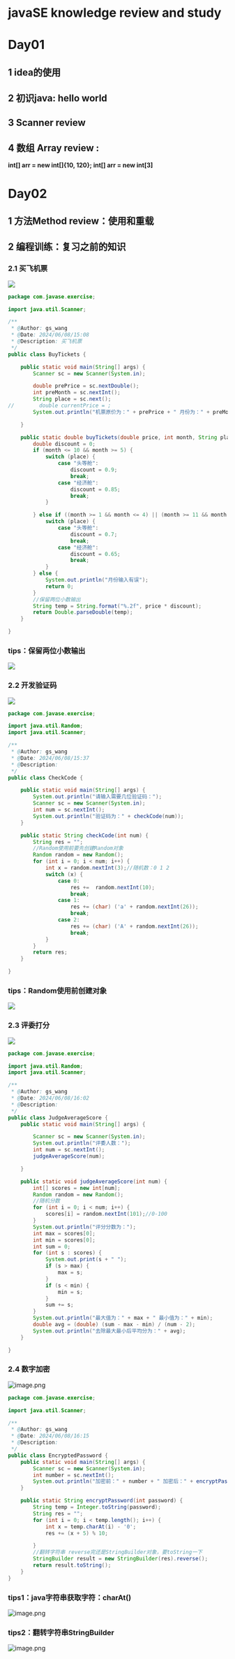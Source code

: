 <a name="c32bd6c5"></a>
# javaSE knowledge review and study 

<a name="Day01"></a>
# Day01
<a name="8dc397df"></a>
## 1 idea的使用
<a name="458b1727"></a>
## 2 初识java: hello world
<a name="db6cc9b6"></a>
## 3 Scanner review
<a name="ee687580"></a>
## 4 数组 Array review :

**int[] arr = new int[]{10, 120}; int[] arr = new int[3]**

<a name="Day02"></a>
# Day02
<a name="14fb1c28"></a>
## 1 方法Method review：使用和重载
<a name="c4744bed"></a>
## 2 编程训练：复习之前的知识
<a name="e8d2cf92"></a>
### 2.1 买飞机票

![](https://raw.githubusercontent.com/Shmily33/picBed/main/202406081506390.png#id=eiyEj&originHeight=552&originWidth=1174&originalType=binary&ratio=1&rotation=0&showTitle=false&status=done&style=none&title=)

```java
package com.javase.exercise;

import java.util.Scanner;

/**
 * @Author: gs_wang
 * @Date: 2024/06/08/15:08
 * @Description: 买飞机票
 */
public class BuyTickets {

    public static void main(String[] args) {
        Scanner sc = new Scanner(System.in);

        double prePrice = sc.nextDouble();
        int preMonth = sc.nextInt();
        String place = sc.next();
//        double currentPrice = ;
        System.out.println("机票原价为：" + prePrice + " 月份为：" + preMonth + " 优惠后票价为：" + buyTickets(prePrice, preMonth, place));

    }

    public static double buyTickets(double price, int month, String place) {
        double discount = 0;
        if (month <= 10 && month >= 5) {
            switch (place) {
                case "头等舱":
                    discount = 0.9;
                    break;
                case "经济舱":
                    discount = 0.85;
                    break;
            }

        } else if ((month >= 1 && month <= 4) || (month >= 11 && month <= 12)) {
            switch (place) {
                case "头等舱":
                    discount = 0.7;
                    break;
                case "经济舱":
                    discount = 0.65;
                    break;
            }
        } else {
            System.out.println("月份输入有误");
            return 0;
        }
        //保留两位小数输出
        String temp = String.format("%.2f", price * discount);
        return Double.parseDouble(temp);
    }

}
```

<a name="85ba5d11"></a>
### tips：保留两位小数输出

![](https://raw.githubusercontent.com/Shmily33/picBed/main/202406081534560.png#id=VlSEF&originHeight=102&originWidth=528&originalType=binary&ratio=1&rotation=0&showTitle=false&status=done&style=none&title=)

<a name="141ceeda"></a>
### 2.2 开发验证码

![](https://raw.githubusercontent.com/Shmily33/picBed/main/202406081535543.png#id=EaSxN&originHeight=534&originWidth=1235&originalType=binary&ratio=1&rotation=0&showTitle=false&status=done&style=none&title=)

```java
package com.javase.exercise;

import java.util.Random;
import java.util.Scanner;

/**
 * @Author: gs_wang
 * @Date: 2024/06/08/15:37
 * @Description:
 */
public class CheckCode {

    public static void main(String[] args) {
        System.out.println("请输入需要几位验证码：");
        Scanner sc = new Scanner(System.in);
        int num = sc.nextInt();
        System.out.println("验证码为：" + checkCode(num));
    }

    public static String checkCode(int num) {
        String res = "";
        //Random使用前要先创建Random对象
        Random random = new Random();
        for (int i = 0; i < num; i++) {
            int x = random.nextInt(3);//随机数：0 1 2
            switch (x) {
                case 0:
                    res +=  random.nextInt(10);
                    break;
                case 1:
                    res += (char) ('a' + random.nextInt(26));
                    break;
                case 2:
                    res += (char) ('A' + random.nextInt(26));
                    break;
            }
        }
        return res;
    }

}
```

<a name="05544d2d"></a>
### tips：Random使用前创建对象

![](https://raw.githubusercontent.com/Shmily33/picBed/main/202406081557782.png#id=amlU9&originHeight=318&originWidth=523&originalType=binary&ratio=1&rotation=0&showTitle=false&status=done&style=none&title=)

<a name="EyYx9"></a>
### 2.3 评委打分

![](https://raw.githubusercontent.com/Shmily33/picBed/main/202406081557059.png#id=rEtYS&originHeight=575&originWidth=1232&originalType=binary&ratio=1&rotation=0&showTitle=false&status=done&style=none&title=)
```java
package com.javase.exercise;

import java.util.Random;
import java.util.Scanner;

/**
 * @Author: gs_wang
 * @Date: 2024/06/08/16:02
 * @Description:
 */
public class JudgeAverageScore {
    public static void main(String[] args) {

        Scanner sc = new Scanner(System.in);
        System.out.println("评委人数：");
        int num = sc.nextInt();
        judgeAverageScore(num);

    }

    public static void judgeAverageScore(int num) {
        int[] scores = new int[num];
        Random random = new Random();
        //随机分数
        for (int i = 0; i < num; i++) {
            scores[i] = random.nextInt(101);//0-100
        }
        System.out.println("评分分数为：");
        int max = scores[0];
        int min = scores[0];
        int sum = 0;
        for (int s : scores) {
            System.out.print(s + " ");
            if (s > max) {
                max = s;
            }
            if (s < min) {
                min = s;
            }
            sum += s;
        }
        System.out.println("最大值为：" + max + " 最小值为：" + min);
        double avg = (double) (sum - max - min) / (num - 2);
        System.out.println("去除最大最小后平均分为：" + avg);
    }

}

```
<a name="IOs8G"></a>
### 2.4 数字加密
![image.png](https://cdn.nlark.com/yuque/0/2024/png/35244370/1717834456547-fded1289-e165-4632-8dc1-3c9e237ad215.png#averageHue=%23f0eeed&clientId=u88f79660-fcbf-4&from=paste&height=446&id=u6005095e&originHeight=557&originWidth=1223&originalType=binary&ratio=1.25&rotation=0&showTitle=false&size=112666&status=done&style=none&taskId=u715c5bff-d7dd-4acd-b0a9-b76ddf01a88&title=&width=978.4)
```java
package com.javase.exercise;

import java.util.Scanner;

/**
 * @Author: gs_wang
 * @Date: 2024/06/08/16:15
 * @Description:
 */
public class EncryptedPassword {
    public static void main(String[] args) {
        Scanner sc = new Scanner(System.in);
        int number = sc.nextInt();
        System.out.println("加密前：" + number + " 加密后：" + encryptPassword(number));
    }

    public static String encryptPassword(int password) {
        String temp = Integer.toString(password);
        String res = "";
        for (int i = 0; i < temp.length(); i++) {
            int x = temp.charAt(i) - '0';
            res += (x + 5) % 10;

        }
        //翻转字符串 reverse完还是StringBuilder对象，要toString一下
        StringBuilder result = new StringBuilder(res).reverse();
        return result.toString();
    }
}

```
<a name="mPNK5"></a>
### tips1：java字符串获取字符：charAt()
![image.png](https://cdn.nlark.com/yuque/0/2024/png/35244370/1717835153004-38083dbe-dd87-4464-94fe-ea07d28fb265.png#averageHue=%23d1bb76&clientId=u88f79660-fcbf-4&from=paste&height=281&id=uca5be52c&originHeight=351&originWidth=1400&originalType=binary&ratio=1.25&rotation=0&showTitle=false&size=30593&status=done&style=none&taskId=u965c2a1d-9dd4-46d4-8020-ebfd27892cd&title=&width=1120)
<a name="Y73TN"></a>
### tips2：翻转字符串StringBuilder
![image.png](https://cdn.nlark.com/yuque/0/2024/png/35244370/1717835570544-40c0a624-8a4d-4c30-a4fa-81134aad11d8.png#averageHue=%2323252b&clientId=u88f79660-fcbf-4&from=paste&height=92&id=ua233399f&originHeight=115&originWidth=699&originalType=binary&ratio=1.25&rotation=0&showTitle=false&size=20326&status=done&style=none&taskId=u97981bf3-e1aa-434e-89ea-1fd1d1a4f4f&title=&width=559.2)

